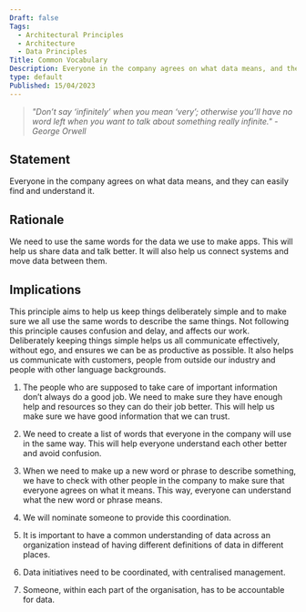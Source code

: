 ```yaml
---
Draft: false
Tags:
  - Architectural Principles
  - Architecture
  - Data Principles
Title: Common Vocabulary
Description: Everyone in the company agrees on what data means, and they can easily find and understand it.
type: default
Published: 15/04/2023
---
```


 > *"Don’t say ‘infinitely’ when you mean ‘very’; otherwise you’ll have no word left when you want to talk about something really infinite." - George Orwell*

## Statement

Everyone in the company agrees on what data means, and they can easily find and understand it.

## Rationale

We need to use the same words for the data we use to make apps. This will help us share data and talk better. It will also help us connect systems and move data between them.

## Implications

This principle aims to help us keep things deliberately simple and to make sure we all use the same words to describe the same things. Not following this principle causes confusion and delay, and affects our work. Deliberately keeping things simple helps us all communicate effectively, without ego, and ensures we can be as productive as possible. It also helps us communicate with customers, people from outside our industry and people with other language backgrounds.

1. The people who are supposed to take care of important information don’t always do a good job. We need to make sure they have enough help and resources so they can do their job better. This will help us make sure we have good information that we can trust.

2. We need to create a list of words that everyone in the company will use in the same way. This will help everyone understand each other better and avoid confusion.

3. When we need to make up a new word or phrase to describe something, we have to check with other people in the company to make sure that everyone agrees on what it means. This way, everyone can understand what the new word or phrase means.

4. We will nominate someone to provide this coordination.

5. It is important to have a common understanding of data across an organization instead of having different definitions of data in different places.

6. Data initiatives need to be coordinated, with centralised management.

7. Someone, within each part of the organisation, has to be accountable for data.
